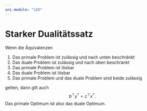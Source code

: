 ```yaml
---
uni-module: "LKO"
---
```


# Starker Dualitätssatz

Wenn die Äquivalenzen

1. Das primale Problem ist zulässig und nach unten beschränkt
2. Das duale Problem ist zulässig und nach oben beschränkt
3. Das primale Problem ist lösbar
4. Das duale Problem ist lösbar
5. Das primale Problem und das duale Problem sind beide zulässig

gelten, dann gilt auch
$$b^{\top} y^*=c^{\top} x^*.$$
Das primale Optimum ist also das duale Optimum.
